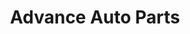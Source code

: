 ---
title: "Advance Auto Parts"
url: /chicago/advance-auto-parts-west-47th-street/
shop: car parts
---